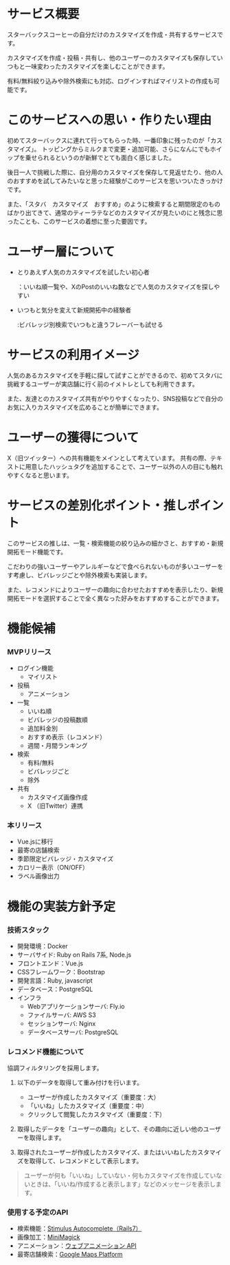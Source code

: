 # サービス概要

スターバックスコーヒーの自分だけのカスタマイズを作成・共有するサービスです。

カスタマイズを作成・投稿・共有し、他のユーザーのカスタマイズも保存していつもと一味変わったカスタマイズを楽しむことができます。

有料/無料絞り込みや除外検索にも対応、ログインすればマイリストの作成も可能です。

# このサービスへの思い・作りたい理由
初めてスターバックスに連れて行ってもらった時、一番印象に残ったのが「カスタマイズ」。
トッピングからミルクまで変更・追加可能、さらになんにでもホイップを乗せられるというのが新鮮でとても面白く感じました。

後日一人で挑戦した際に、自分用のカスタマイズを保存して見返せたり、他の人のおすすめを試してみたいなと思った経験がこのサービスを思いついたきっかけです。

また、「スタバ　カスタマイズ　おすすめ」のように検索すると期間限定のものばかり出てきて、通常のティーラテなどのカスタマイズが見たいのにと残念に思ったことも、このサービスの着想に至った要因です。

# ユーザー層について

- とりあえず人気のカスタマイズを試したい初心者

  ：いいね順一覧や、XのPostのいいね数などで人気のカスタマイズを探しやすい

- いつもと気分を変えて新規開拓中の経験者
  
  :ビバレッジ別検索でいつもと違うフレーバーも試せる

# サービスの利用イメージ
人気のあるカスタマイズを手軽に探して試すことができるので、初めてスタバに挑戦するユーザーが実店舗に行く前のイメトレとしても利用できます。

また、友達とのカスタマイズ共有がやりやすくなったり、SNS投稿などで自分のお気に入りカスタマイズを広めることが簡単にできます。

# ユーザーの獲得について

X（旧ツイッター）への共有機能をメインとして考えています。
共有の際、テキストに用意したハッシュタグを追加することで、ユーザー以外の人の目にも触れやすくなると思います。

# サービスの差別化ポイント・推しポイント

このサービスの推しは、一覧・検索機能の絞り込みの細かさと、おすすめ・新規開拓モード機能です。

こだわりの強いユーザーやアレルギーなどで食べられないものが多いユーザーをす考慮し、ビバレッジごとや除外検索も実装します。

また、レコメンドによりユーザーの趣向に合わせたおすすめを表示したり、新規開拓モードを選択することで全く異なった好みをおすすめすることができます。

# 機能候補
### MVPリリース
- ログイン機能
  - マイリスト
- 投稿
  - アニメーション
- 一覧
  - いいね順
  - ビバレッジの投稿数順
  - 追加料金別
  - おすすめ表示（レコメンド）
  - 週間・月間ランキング
- 検索
  - 有料/無料
  - ビバレッジごと
  - 除外
- 共有
  - カスタマイズ画像作成
  - X （旧Twitter）連携

### 本リリース
- Vue.jsに移行
- 最寄の店舗検索
- 季節限定ビバレッジ・カスタマイズ
- カロリー表示（ON/OFF）
- ラベル画像出力

# 機能の実装方針予定
### 技術スタック
- 開発環境：Docker
- サーバサイド: Ruby on Rails 7系, Node.js
- フロントエンド：Vue.js
- CSSフレームワーク：Bootstrap
- 開発言語：Ruby, javascript
- データベース：PostgreSQL
- インフラ
  - Webアプリケーションサーバ: Fly.io
  - ファイルサーバ: AWS S3
  - セッションサーバ: Nginx
  - データベースサーバ: PostgreSQL
  
### レコメンド機能について
協調フィルタリングを採用します。

1. 以下のデータを取得して重み付けを行います。

    - ユーザーが作成したカスタマイズ（重要度：大）
    - 「いいね」したカスタマイズ（重要度：中）
   - クリックして閲覧したカスタマイズ（重要度：下）

2. 取得したデータを「ユーザーの趣向」として、その趣向に近しい他のユーザーを取得します。

3. 取得されたユーザーが作成したカスタマイズ、またはいいねしたカスタマイズを取得して、レコメンドとして表示します。

> ユーザーが何も「いいね」していない・何もカスタマイズを作成していないときは、「いいね/作成すると表示します」などのメッセージを表示します。

### 使用する予定のAPI
- 検索機能：[Stimulus Autocomplete（Rails7）](https://github.com/afcapel/stimulus-autocomplete)
- 画像加工：[MiniMagick](https://github.com/minimagick/minimagick)
- アニメーション：[ウェブアニメーション API](https://developer.mozilla.org/ja/docs/Web/API/Web_Animations_API)
- 最寄店舗検索：[Google Maps Platform](https://mapsplatform.google.com/intl/ja/)
